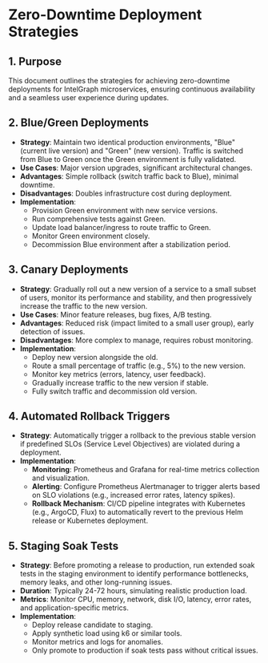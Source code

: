 # Zero-Downtime Deployment Strategies

## 1. Purpose

This document outlines the strategies for achieving zero-downtime deployments for IntelGraph microservices, ensuring continuous availability and a seamless user experience during updates.

## 2. Blue/Green Deployments

*   **Strategy**: Maintain two identical production environments, "Blue" (current live version) and "Green" (new version). Traffic is switched from Blue to Green once the Green environment is fully validated.
*   **Use Cases**: Major version upgrades, significant architectural changes.
*   **Advantages**: Simple rollback (switch traffic back to Blue), minimal downtime.
*   **Disadvantages**: Doubles infrastructure cost during deployment.
*   **Implementation**:
    *   Provision Green environment with new service versions.
    *   Run comprehensive tests against Green.
    *   Update load balancer/ingress to route traffic to Green.
    *   Monitor Green environment closely.
    *   Decommission Blue environment after a stabilization period.

## 3. Canary Deployments

*   **Strategy**: Gradually roll out a new version of a service to a small subset of users, monitor its performance and stability, and then progressively increase the traffic to the new version.
*   **Use Cases**: Minor feature releases, bug fixes, A/B testing.
*   **Advantages**: Reduced risk (impact limited to a small user group), early detection of issues.
*   **Disadvantages**: More complex to manage, requires robust monitoring.
*   **Implementation**:
    *   Deploy new version alongside the old.
    *   Route a small percentage of traffic (e.g., 5%) to the new version.
    *   Monitor key metrics (errors, latency, user feedback).
    *   Gradually increase traffic to the new version if stable.
    *   Fully switch traffic and decommission old version.

## 4. Automated Rollback Triggers

*   **Strategy**: Automatically trigger a rollback to the previous stable version if predefined SLOs (Service Level Objectives) are violated during a deployment.
*   **Implementation**:
    *   **Monitoring**: Prometheus and Grafana for real-time metrics collection and visualization.
    *   **Alerting**: Configure Prometheus Alertmanager to trigger alerts based on SLO violations (e.g., increased error rates, latency spikes).
    *   **Rollback Mechanism**: CI/CD pipeline integrates with Kubernetes (e.g., ArgoCD, Flux) to automatically revert to the previous Helm release or Kubernetes deployment.

## 5. Staging Soak Tests

*   **Strategy**: Before promoting a release to production, run extended soak tests in the staging environment to identify performance bottlenecks, memory leaks, and other long-running issues.
*   **Duration**: Typically 24-72 hours, simulating realistic production load.
*   **Metrics**: Monitor CPU, memory, network, disk I/O, latency, error rates, and application-specific metrics.
*   **Implementation**:
    *   Deploy release candidate to staging.
    *   Apply synthetic load using k6 or similar tools.
    *   Monitor metrics and logs for anomalies.
    *   Only promote to production if soak tests pass without critical issues.
